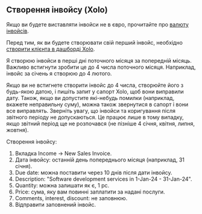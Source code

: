 ## Створення інвойсу (Xolo)

Якщо ви будете виставляти інвойси не в євро, прочитайте про [валюту інвойсів](#валюта-інвойсів).

Перед тим, як ви будете створювати свій перший інвойс, необхідно [створити клієнта в дашборді Xolo](#створення-клієнта).

Я створюю інвойси в перші дні поточного місяця за попередній місяць. Важливо встигнути зробити це до 4 числа поточного
місяця. Наприклад, інвойс за січень я створюю до 4 лютого.

Якщо ви не встигнете створити інвойс до 4 числа, створюйте його з будь-якою датою, і пишіть запит у сапорт Xolo, щоб
вони виправили дату. Також, якщо ви допустите які-небудь помилки (наприклад, вкажете неправильну суму), можна також
звернутися в сапорт і вони все виправлять. Зверніть увагу, що інвойси та коригування після звітного періоду не
допускаються. Це працює лише в тому випадку, якщо звітний період ще не розпочався (не пізніше 4 січня, квітня, липня,
жовтня).

Створення інвойсу:

1. Вкладка Income -> New Sales Invoice.
2. Дата інвойсу: останній день попереднього місяця (наприклад, 31 січня).
3. Due date: можна поставити через 10 днів після дати інвойсу.
4. Description: "Software development services in 1-Jan-24 - 31-Jan-24".
5. Quantity: можна залишати як є, 1 pc.
6. Price: сума, яку вам повинні заплатити за надані послуги.
7. Comments, interest, discount: не заповнюю.
8. Відправити заповнений інвойс.

